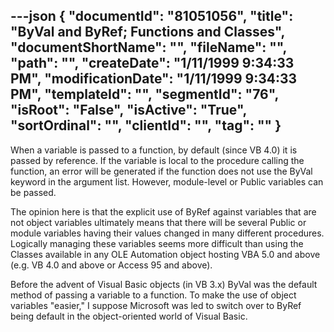 ---json
{
  "documentId": "81051056",
  "title": "ByVal and ByRef; Functions and Classes",
  "documentShortName": "",
  "fileName": "",
  "path": "",
  "createDate": "1/11/1999 9:34:33 PM",
  "modificationDate": "1/11/1999 9:34:33 PM",
  "templateId": "",
  "segmentId": "76",
  "isRoot": "False",
  "isActive": "True",
  "sortOrdinal": "",
  "clientId": "",
  "tag": ""
}
---

When a variable is passed to a function, by default (since VB 4.0) it is passed by reference. If the variable is local to the procedure calling the function, an error will be generated if the function does not use the ByVal keyword in the argument list. However, module-level or Public variables can be passed.

The opinion here is that the explicit use of ByRef against variables that are not object variables ultimately means that there will be several Public or module variables having their values changed in many different procedures. Logically managing these variables seems more difficult than using the Classes available in any OLE Automation object hosting VBA 5.0 and above (e.g. VB 4.0 and above or Access 95 and above).

Before the advent of Visual Basic objects (in VB 3.x) ByVal was the default method of passing a variable to a function. To make the use of object variables &quot;easier,&quot; I suppose Microsoft was led to switch over to ByRef being default in the object-oriented world of Visual Basic.
